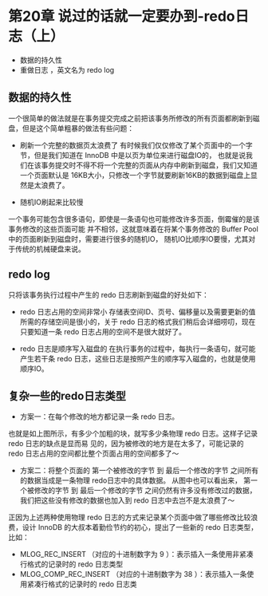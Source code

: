 # 第20章 说过的话就一定要办到-redo日志（上）

- 数据的持久性
- 重做日志 ，英文名为 redo log 

## 数据的持久性

一个很简单的做法就是在事务提交完成之前把该事务所修改的所有页面都刷新到磁盘，但是这个简单粗暴的做法有些问题：

- 刷新一个完整的数据页太浪费了
有时候我们仅仅修改了某个页面中的一个字节，但是我们知道在 InnoDB 中是以页为单位来进行磁盘IO的，
也就是说我们在该事务提交时不得不将一个完整的页面从内存中刷新到磁盘，我们又知道一个页面默认是
16KB大小，只修改一个字节就要刷新16KB的数据到磁盘上显然是太浪费了。

- 随机IO刷起来比较慢

一个事务可能包含很多语句，即使是一条语句也可能修改许多页面，倒霉催的是该事务修改的这些页面可能
并不相邻，这就意味着在将某个事务修改的 Buffer Pool 中的页面刷新到磁盘时，需要进行很多的随机IO，
随机IO比顺序IO要慢，尤其对于传统的机械硬盘来说。

## redo log

只将该事务执行过程中产生的 redo 日志刷新到磁盘的好处如下：

- redo 日志占用的空间非常小
存储表空间ID、页号、偏移量以及需要更新的值所需的存储空间是很小的，关于 redo 日志的格式我们稍后会详细唠叨，现在只要知道一条 redo 日志占用的空间不是很大就好了。

- redo 日志是顺序写入磁盘的
在执行事务的过程中，每执行一条语句，就可能产生若干条 redo 日志，这些日志是按照产生的顺序写入磁盘的，也就是使用顺序IO。


## 复杂一些的redo日志类型

- 方案一：在每个修改的地方都记录一条 redo 日志。

也就是如上图所示，有多少个加粗的块，就写多少条物理 redo 日志。这样子记录 redo 日志的缺点是显而易
见的，因为被修改的地方是在太多了，可能记录的 redo 日志占用的空间都比整个页面占用的空间都多了～

- 方案二：将整个页面的 第一个被修改的字节 到 最后一个修改的字节 之间所有的数据当成是一条物理 redo日志中的具体数据。
从图中也可以看出来， 第一个被修改的字节 到 最后一个修改的字节 之间仍然有许多没有修改过的数据，我们把这些没有修改的数据也加入到 redo 日志中去岂不是太浪费了～

正因为上述两种使用物理 redo 日志的方式来记录某个页面中做了哪些修改比较浪费，设计 InnoDB 的大叔本着勤俭节约的初心，提出了一些新的 redo 日志类型，比如：

- MLOG_REC_INSERT （对应的十进制数字为 9 ）：表示插入一条使用非紧凑行格式的记录时的 redo 日志类型
- MLOG_COMP_REC_INSERT （对应的十进制数字为 38 ）：表示插入一条使用紧凑行格式的记录时的 redo 日志类

